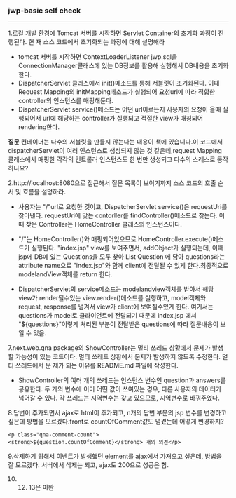 ### jwp-basic self check     
----

1.로컬 개발 환경에 Tomcat 서버를 시작하면 Servlet Container의 초기화 과정이 진행된다. 현 재 소스 코드에서 초기화되는 과정에 대해 설명해라

  * tomcat 서버를 시작하면 ContextLoaderListener jwp.sql을 ConnectionManager클래스에 있는 DB정보를 활용해 실행해서 DB내용을 초기화한다. 
  * DispatcherServlet 클래스에서 init()메소드를 통해 서블릿이 초기화된다. 이때 Request Mapping의 initMapping메소드가 실행되어 요청url에 따라 적합한 controller의 인스턴스를 매핑해둔다. 
  * DispatcherServlet service()메소드는 어떤 url이로든지 사용자의 요청이 올때 실행되어서 url에 해당하는 controller가 실행되고 적절한 view가 매칭되어 rendering한다.

**질문**
컨테이너는 다수의 서블릿을 만들지 않는다는 내용이 책에 있습니다.이 코드에서 dispatcherServlet이 여러 인스턴스로 생성되지 않는 것 같은데,request Mapping 클래스에서 매핑한 각각의 컨트롤러 인스턴스도 한 번만 생성되고 다수의 스레스로 동작하나요?  

2.http://localhost:8080으로 접근해서 질문 목록이 보이기까지 소스 코드의 호출 순서 및 흐름을 설명하라.

  * 사용자는 "/"url로 요청한 것이고, DispatcherServlet service()은 requestUri를 찾아낸다. requestUri에 맞는 contorller를 findController()메소드로 찾는다. 이때 찾은 Controller는 HomeController 클래스의 인스턴스이다. 

  * "/"는 HomeController()와 매핑되어있으므로 HomeController.execute()메소드가 실행된다. "index.jsp" view를 보여주면서, addObject가 실행되는데, 이때  jsp에 DB에 있는 Questions을 모두 찾아 List Question 에 담아 questions라는 attribute name으로 "index.jsp"와 함께 client에 전달될 수 있게 한다.최종적으로 modelandView객체를 return 한다.
 
  * DispatcherServlet의 service메소드는 modelandview객체를 받아서 해당 view가 render될수있는 view.render()메소드를 실행하고, model객체와 request, response를 넘겨서 view가 client에 보여질수있게 한다. 여기서는 questions가 model로 클라이언트에 전달되기 때문에 index.jsp 에서 "${questions}"이렇게 처리된 부분이 전달받은 questions에 따라 질문내용이 보일 수 있음. 

7.next.web.qna package의 ShowController는 멀티 쓰레드 상황에서 문제가 발생할 가능성이 있는 코드이다. 멀티 쓰레드 상황에서 문제가 발생하지 않도록 수정한다. 멀티 쓰레드에서 문 제가 되는 이유를 README.md 파일에 작성한다.

  * ShowController의 여러 개의 쓰레드는 인스턴스 변수인 question과 answers를 공유한다. 두 개의 변수에 이미 어떤 값이 쓰여있는 경우, 다른 사용자의 데이터가 넘어갈 수 있다. 각 쓰레드는 지역변수는 갖고 있으므로, 지역변수로 바꿔주었다. 

8.답변이 추가되면서 ajax로 html이 추가되고, n개의 답변 부분의 jsp 변수를 변경하고 싶은데 방법을 모르겠다.front로 countOfComment값도 넘겼는데 어떻게 변경하지? 
  
````
<p class="qna-comment-count">
<strong>${question.countOfComment}</strong> 개의 의견</p>
````

9.삭제하기 위해서 이벤트가 발생했던 element를 ajax에서 가져오고 싶은데, 방법을 잘 모르겠다. 서버에서 삭제는 되고, ajax도 200으로 성공은 함. 

10. 12. 13은 미완  

